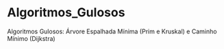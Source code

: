 # Algoritmos_Gulosos
Algoritmos Gulosos: Árvore Espalhada Mínima (Prim e Kruskal) e Caminho Mínimo (Dijkstra)
